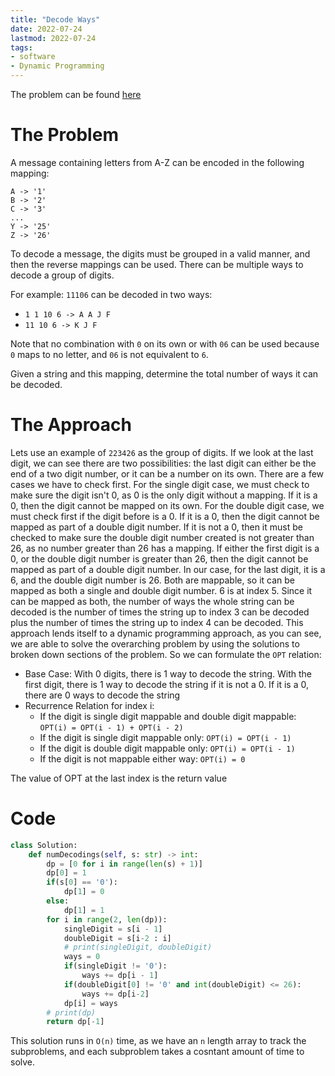 ```yaml
---
title: "Decode Ways"
date: 2022-07-24
lastmod: 2022-07-24
tags:
- software
- Dynamic Programming
---
```


The problem can be found [here](https://leetcode.com/problems/decode-ways/)

# The Problem
A message containing letters from A-Z can be encoded in the following mapping:
```
A -> '1'
B -> '2'
C -> '3'
...
Y -> '25'
Z -> '26'
```
To decode a message, the digits must be grouped in a valid manner, and then the reverse mappings can be used. There can be multiple ways to decode a group of digits.

For example: `11106` can be decoded in two ways:
- `1 1 10 6 -> A A J F`
- `11 10 6 -> K J F`

Note that no combination with `0` on its own or with `06` can be used because `0` maps to no letter, and `06` is not equivalent to `6`.

Given a string and this mapping, determine the total number of ways it can be decoded.

# The Approach
Lets use an example of `223426` as the group of digits. If we look at the last digit, we can see there are two possibilities: the last digit can either be the end of a two digit number, or it can be a number on its own. There are a few cases we have to check first. For the single digit case, we must check to make sure the digit isn't 0, as 0 is the only digit without a mapping. If it is a 0, then the digit cannot be mapped on its own. For the double digit case, we must check first if the digit before is a 0. If it is a 0, then the digit cannot be mapped as part of a double digit number. If it is not a 0, then it must be checked to make sure the double digit number created is not greater than 26, as no number greater than 26 has a mapping. If either the first digit is a 0, or the double digit number is greater than 26, then the digit cannot be mapped as part of a double digit number. In our case, for the last digit, it is a 6, and the double digit number is 26. Both are mappable, so it can be mapped as both a single and double digit number. 6 is at index 5. Since it can be mapped as both, the number of ways the whole string can be decoded is the number of times the string up to index 3 can be decoded plus the number of times the string up to index 4 can be decoded. This approach lends itself to a dynamic programming approach, as you can see, we are able to solve the overarching problem by using the solutions to broken down sections of the problem. So we can formulate the `OPT` relation:
- Base Case: With 0 digits, there is 1 way to decode the string. With the first digit, there is 1 way to decode the string if it is not a 0. If it is a 0, there are 0 ways to decode the string
- Recurrence Relation for index i:
  - If the digit is single digit mappable and double digit mappable: `OPT(i) = OPT(i - 1) + OPT(i - 2)`
  - If the digit is single digit mappable only: `OPT(i) = OPT(i - 1)`
  - If the digit is double digit mappable only: `OPT(i) = OPT(i - 1)`
  - If the digit is not mappable either way: `OPT(i) = 0`

The value of OPT at the last index is the return value

# Code
```py
class Solution:
    def numDecodings(self, s: str) -> int:
        dp = [0 for i in range(len(s) + 1)]
        dp[0] = 1
        if(s[0] == '0'):
            dp[1] = 0
        else:
            dp[1] = 1
        for i in range(2, len(dp)):
            singleDigit = s[i - 1]
            doubleDigit = s[i-2 : i]
            # print(singleDigit, doubleDigit)
            ways = 0
            if(singleDigit != '0'):
                ways += dp[i - 1]
            if(doubleDigit[0] != '0' and int(doubleDigit) <= 26):
                ways += dp[i-2]
            dp[i] = ways
        # print(dp)
        return dp[-1]
```
This solution runs in `O(n)` time, as we have an `n` length array to track the subproblems, and each subproblem takes a cosntant amount of time to solve.